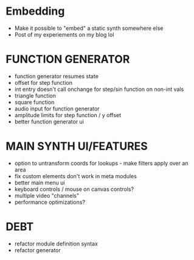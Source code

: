 # Embedding
- Make it possible to "embed" a static synth somewhere else
- Post of my experiements on my blog lol

# FUNCTION GENERATOR
- function generator resumes state
- offset for step function
- int entry doesn't call onchange for step/sin function on non-int vals
- triangle function
- square function
- audio input for function generator
- amplitude limits for step function / y offset
- better function generator ui

# MAIN SYNTH UI/FEATURES
- option to untransform coords for lookups - make filters apply over an area
- fix custom elements don't work in meta modules
- better main menu ui
- keyboard controls / mouse on canvas controls?
- multiple video "channels"
- performance optimizations?

# DEBT
- refactor module definition syntax
- refactor generator
